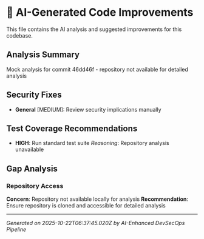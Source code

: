 # 🤖 AI-Generated Code Improvements

This file contains the AI analysis and suggested improvements for this codebase.

## Analysis Summary
Mock analysis for commit 46dd46f - repository not available for detailed analysis

## Security Fixes
- **General** [MEDIUM]: Review security implications manually

## Test Coverage Recommendations
- **HIGH**: Run standard test suite
  *Reasoning*: Repository analysis unavailable

## Gap Analysis
### Repository Access
**Concern**: Repository not available locally for analysis
**Recommendation**: Ensure repository is cloned and accessible for detailed analysis

---
*Generated on 2025-10-22T06:37:45.020Z by AI-Enhanced DevSecOps Pipeline*